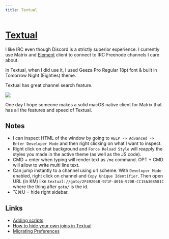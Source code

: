 ```yaml
---
title: Textual
---
```


# [Textual](https://www.codeux.com/textual/)

I like IRC even though Discord is a strictly superior experience. I currently use Matrix and [Element](https://element.io) client to connect to IRC Freenode channels I care about.

In Textual, when I did use it, I used Geeza Pro Regular 18pt font & built in Tomorrow Night (Eighties) theme.

Textual has great channel search feature.

![](https://i.imgur.com/CMBW8Qf.png)

One day I hope someone makes a solid macOS native client for Matrix that has all the features and speed of Textual.

## Notes

- I can inspect HTML of the window by going to `HELP -> Advanced -> Enter Developer Mode` and then right clicking on what I want to inspect.
- Right click on chat background and `Force Reload Style` will reapply the styles you made in the active theme (as well as the JS code).
- CMD + enter when typing will render text as `/me` command. OPT + CMD will allow to write multi line text.
- Can jump instantly to a channel using url scheme. With `Developer Mode` enabled, right click on channel and `Copy Unique Identifier`. Then open URL (in KM) like `textual://goto/2F49204B-971F-4016-920B-CC15A308581C` where the thing after `goto/` is the id.
- ⌥⌘U = hide right sidebar.

## Links

- [Adding scripts](https://help.codeux.com/textual/Writing-Scripts.kb)
- [How to hide your own joins in Textual](https://blog.jay2k1.com/2016/11/12/how-to-hide-your-own-joins-in-textual/)
- [Migrating Preferences](https://help.codeux.com/textual/Migrating-Preferences.kb)
